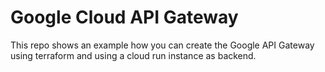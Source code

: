 # Google Cloud API Gateway

This repo shows an example how you can create the Google API Gateway using terraform and using a cloud run instance as backend.

